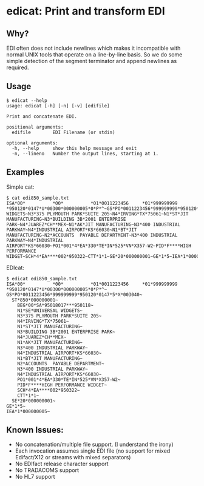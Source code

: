 # edicat: Print and transform EDI

## Why?

EDI often does not include newlines which makes it incompatible with
normal UNIX tools that operate on a line-by-line basis.  So we do some
simple detection of the segment terminator and append newlines as required.

## Usage

```shell
$ edicat --help
usage: edicat [-h] [-n] [-v] [edifile]

Print and concatenate EDI.

positional arguments:
  edifile        EDI Filename (or stdin)

optional arguments:
  -h, --help     show this help message and exit
  -n, --lineno   Number the output lines, starting at 1.
```

## Examples
Simple cat:
```shell
$ cat edi850_sample.txt
ISA*00*          *00*          *01*0011223456     *01*999999999      *950120*0147*U*00300*000000005*0*P*^~GS*PO*0011223456*999999999*950120*0147*5*X*003040~ST*850*000000001~BEG*00*SA*95018017***950118~N1*SE*UNIVERSAL WIDGETS~N3*375 PLYMOUTH PARK*SUITE 205~N4*IRVING*TX*75061~N1*ST*JIT MANUFACTURING~N3*BUILDING 3B*2001 ENTERPRISE PARK~N4*JUAREZ*CH**MEX~N1*AK*JIT MANUFACTURING~N3*400 INDUSTRIAL PARKWAY~N4*INDUSTRIAL AIRPORT*KS*66030~N1*BT*JIT MANUFACTURING~N2*ACCOUNTS  PAYABLE DEPARTMENT~N3*400 INDUSTRIAL PARKWAY~N4*INDUSTRIAL AIRPORT*KS*66030~PO1*001*4*EA*330*TE*IN*525*VN*X357-W2~PID*F****HIGH PERFORMANCE WIDGET~SCH*4*EA****002*950322~CTT*1*1~SE*20*000000001~GE*1*5~IEA*1*000000005~
```

EDIcat:
```shell
$ edicat edi850_sample.txt
ISA*00*          *00*          *01*0011223456     *01*999999999      *950120*0147*U*00300*000000005*0*P*^~
GS*PO*0011223456*999999999*950120*0147*5*X*003040~
  ST*850*000000001~
    BEG*00*SA*95018017***950118~
    N1*SE*UNIVERSAL WIDGETS~
    N3*375 PLYMOUTH PARK*SUITE 205~
    N4*IRVING*TX*75061~
    N1*ST*JIT MANUFACTURING~
    N3*BUILDING 3B*2001 ENTERPRISE PARK~
    N4*JUAREZ*CH**MEX~
    N1*AK*JIT MANUFACTURING~
    N3*400 INDUSTRIAL PARKWAY~
    N4*INDUSTRIAL AIRPORT*KS*66030~
    N1*BT*JIT MANUFACTURING~
    N2*ACCOUNTS  PAYABLE DEPARTMENT~
    N3*400 INDUSTRIAL PARKWAY~
    N4*INDUSTRIAL AIRPORT*KS*66030~
    PO1*001*4*EA*330*TE*IN*525*VN*X357-W2~
    PID*F****HIGH PERFORMANCE WIDGET~
    SCH*4*EA****002*950322~
    CTT*1*1~
  SE*20*000000001~
GE*1*5~
IEA*1*000000005~
```

## Known Issues:

* No concatenation/multiple file support. (I understand the irony)
* Each invocation assumes single EDI file (no support for mixed Edifact/X12 or streams with mixed separators)
* No EDIfact release character support
* No TRADACOMS support
* No HL7 support
